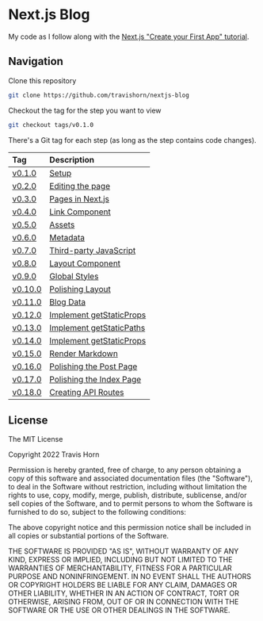 # Next.js Blog

My code as I follow along with the [Next.js "Create your First App"
tutorial](https://nextjs.org/learn/basics/create-nextjs-app).

## Navigation

Clone this repository

```bash
git clone https://github.com/travishorn/nextjs-blog
```

Checkout the tag for the step you want to view

```bash
git checkout tags/v0.1.0
```

There's a Git tag for each step (as long as the step contains code changes).

| Tag                                                               | Description                                                                                          |
|:------------------------------------------------------------------|:-----------------------------------------------------------------------------------------------------|
| [v0.1.0](https://github.com/travishorn/nextjs-blog/tree/v0.1.0)   | [Setup](https://nextjs.org/learn/basics/create-nextjs-app/setup)                                     |
| [v0.2.0](https://github.com/travishorn/nextjs-blog/tree/v0.2.0)   | [Editing the page](https://nextjs.org/learn/basics/create-nextjs-app/editing-the-page)               |
| [v0.3.0](https://github.com/travishorn/nextjs-blog/tree/v0.3.0)   | [Pages in Next.js](https://nextjs.org/learn/basics/navigate-between-pages/pages-in-nextjs)           |
| [v0.4.0](https://github.com/travishorn/nextjs-blog/tree/v0.4.0)   | [Link Component](https://nextjs.org/learn/basics/navigate-between-pages/link-component)              |
| [v0.5.0](https://github.com/travishorn/nextjs-blog/tree/v0.5.0)   | [Assets](https://nextjs.org/learn/basics/assets-metadata-css/assets)                                 |
| [v0.6.0](https://github.com/travishorn/nextjs-blog/tree/v0.6.0)   | [Metadata](https://nextjs.org/learn/basics/assets-metadata-css/metadata)                             |
| [v0.7.0](https://github.com/travishorn/nextjs-blog/tree/v0.7.0)   | [Third-party JavaScript](https://nextjs.org/learn/basics/assets-metadata-css/third-party-javascript) |
| [v0.8.0](https://github.com/travishorn/nextjs-blog/tree/v0.8.0)   | [Layout Component](https://nextjs.org/learn/basics/assets-metadata-css/layout-component)             |
| [v0.9.0](https://github.com/travishorn/nextjs-blog/tree/v0.9.0)   | [Global Styles](https://nextjs.org/learn/basics/assets-metadata-css/global-styles)                   |
| [v0.10.0](https://github.com/travishorn/nextjs-blog/tree/v0.10.0) | [Polishing Layout](https://nextjs.org/learn/basics/assets-metadata-css/polishing-layout)             |
| [v0.11.0](https://github.com/travishorn/nextjs-blog/tree/v0.11.0) | [Blog Data](https://nextjs.org/learn/basics/data-fetching/blog-data)                                 |
| [v0.12.0](https://github.com/travishorn/nextjs-blog/tree/v0.12.0) | [Implement getStaticProps](https://nextjs.org/learn/basics/data-fetching/implement-getstaticprops)   |
| [v0.13.0](https://github.com/travishorn/nextjs-blog/tree/v0.13.0) | [Implement getStaticPaths](https://nextjs.org/learn/basics/dynamic-routes/implement-getstaticpaths)  |
| [v0.14.0](https://github.com/travishorn/nextjs-blog/tree/v0.14.0) | [Implement getStaticProps](https://nextjs.org/learn/basics/dynamic-routes/implement-getstaticprops)  |
| [v0.15.0](https://github.com/travishorn/nextjs-blog/tree/v0.15.0) | [Render Markdown](https://nextjs.org/learn/basics/dynamic-routes/render-markdown)                    |
| [v0.16.0](https://github.com/travishorn/nextjs-blog/tree/v0.16.0) | [Polishing the Post Page](https://nextjs.org/learn/basics/dynamic-routes/polishing-post-page)        |
| [v0.17.0](https://github.com/travishorn/nextjs-blog/tree/v0.17.0) | [Polishing the Index Page](https://nextjs.org/learn/basics/dynamic-routes/polishing-index-page)      |
| [v0.18.0](https://github.com/travishorn/nextjs-blog/tree/v0.18.0) | [Creating API Routes](https://nextjs.org/learn/basics/api-routes/creating-api-routes)                |

## License

The MIT License

Copyright 2022 Travis Horn

Permission is hereby granted, free of charge, to any person obtaining a copy of
this software and associated documentation files (the "Software"), to deal in
the Software without restriction, including without limitation the rights to
use, copy, modify, merge, publish, distribute, sublicense, and/or sell copies of
the Software, and to permit persons to whom the Software is furnished to do so,
subject to the following conditions:

The above copyright notice and this permission notice shall be included in all
copies or substantial portions of the Software.

THE SOFTWARE IS PROVIDED "AS IS", WITHOUT WARRANTY OF ANY KIND, EXPRESS OR
IMPLIED, INCLUDING BUT NOT LIMITED TO THE WARRANTIES OF MERCHANTABILITY, FITNESS
FOR A PARTICULAR PURPOSE AND NONINFRINGEMENT. IN NO EVENT SHALL THE AUTHORS OR
COPYRIGHT HOLDERS BE LIABLE FOR ANY CLAIM, DAMAGES OR OTHER LIABILITY, WHETHER
IN AN ACTION OF CONTRACT, TORT OR OTHERWISE, ARISING FROM, OUT OF OR IN
CONNECTION WITH THE SOFTWARE OR THE USE OR OTHER DEALINGS IN THE SOFTWARE.
